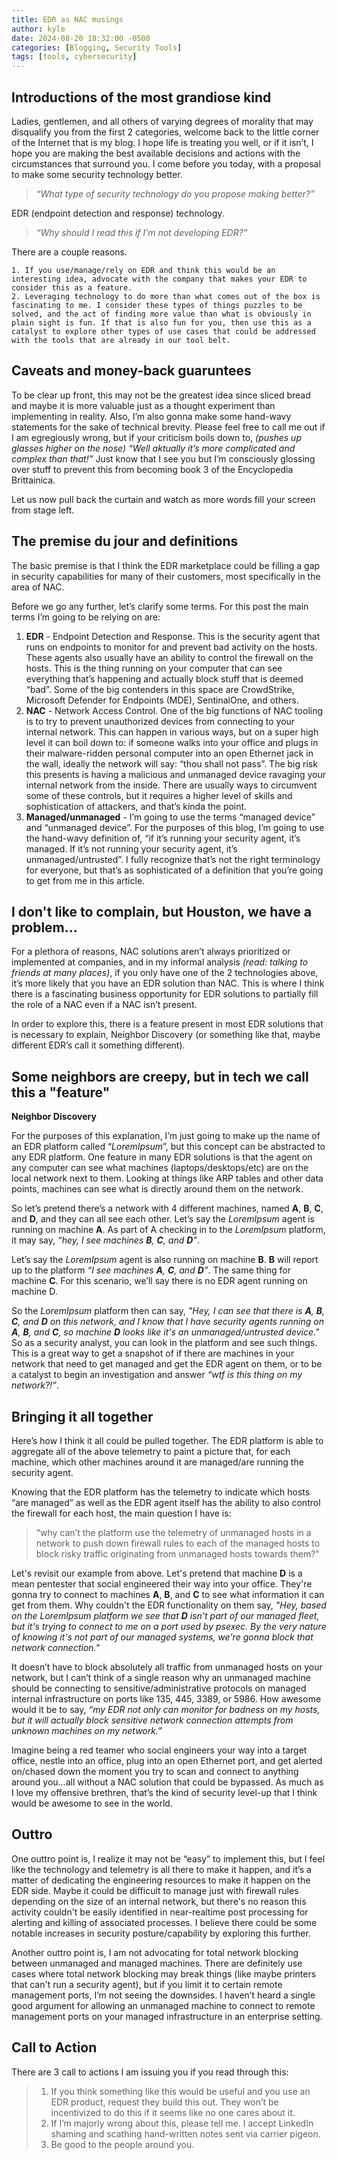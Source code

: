 ```yaml
---
title: EDR as NAC musings
author: kyle
date: 2024-08-20 18:32:00 -0500
categories: [Blogging, Security Tools]
tags: [tools, cybersecurity]
---
```


## Introductions of the most grandiose kind

Ladies, gentlemen, and all others of varying degrees of morality that may disqualify you from the first 2 categories, welcome back to the little corner of the Internet that is my blog. I hope life is treating you well, or if it isn’t, I hope you are making the best available decisions and actions with the circumstances that surround you. I come before you today, with a proposal to make some security technology better. 

> *“What type of security technology do you propose making better?”*

EDR (endpoint detection and response) technology. 

> *“Why should I read this if I’m not developing EDR?”*

There are a couple reasons. 

	1. If you use/manage/rely on EDR and think this would be an interesting idea, advocate with the company that makes your EDR to consider this as a feature.
	2. Leveraging technology to do more than what comes out of the box is fascinating to me. I consider these types of things puzzles to be solved, and the act of finding more value than what is obviously in plain sight is fun. If that is also fun for you, then use this as a catalyst to explore other types of use cases that could be addressed with the tools that are already in our tool belt.

## Caveats and money-back guaruntees

To be clear up front, this may not be the greatest idea since sliced bread and maybe it is more valuable just as a thought experiment than implementing in reality. Also, I’m also gonna make some hand-wavy statements for the sake of technical brevity.  Please feel free to call me out if I am egregiously wrong, but if your criticism boils down to, *(pushes up glasses higher on the nose) “Well aktually it’s more complicated and complex than that!”* Just know that I see you but I’m consciously glossing over stuff to prevent this from becoming book 3 of the Encyclopedia Brittainica. 

Let us now pull back the curtain and watch as more words fill your screen from stage left.

## The premise du jour and definitions

The basic premise is that I think the EDR marketplace could be filling a gap in security capabilities for many of their customers, most specifically in the area of NAC.

Before we go any further, let’s clarify some terms. For this post the main terms I’m going to be relying on are:

  1. **EDR** - Endpoint Detection and Response. This is the security agent that runs on endpoints to monitor for and prevent bad activity on the hosts. These agents also usually have an ability to control the firewall on the hosts. This is the thing running on your computer that can see everything that’s happening and actually block stuff that is deemed “bad”. Some of the big contenders in this space are CrowdStrike, Microsoft Defender for Endpoints (MDE), SentinalOne, and others.
  2. **NAC** - Network Access Control. One of the big functions of NAC tooling is to try to prevent unauthorized devices from connecting to your internal network. This can happen in various ways, but on a super high level it can boil down to: if someone walks into your office and plugs in their malware-ridden personal computer into an open Ethernet jack in the wall, ideally the network will say: “thou shall not pass”.  The big risk this presents is having a malicious and unmanaged device ravaging your internal network from the inside.  There are usually ways to circumvent some of these controls, but it requires a higher level of skills and sophistication of attackers, and that’s kinda the point.
  3. **Managed/unmanaged** - I’m going to use the terms “managed device” and “unmanaged device”.  For the purposes of this blog, I’m going to use the hand-wavy definition of, “if it’s running your security agent, it’s managed. If it’s not running your security agent, it’s unmanaged/untrusted”. I fully recognize that’s not the right terminology for everyone, but that’s as sophisticated of a definition that you’re going to get from me in this article.

## I don't like to complain, but Houston, we have a problem...

For a plethora of reasons, NAC solutions aren’t always prioritized or implemented at companies, and in my informal analysis *(read: talking to friends at many places)*, if you only have one of the 2 technologies above, it’s more likely that you have an EDR solution than NAC.  This is where I think there is a fascinating business opportunity for EDR solutions to partially fill the role of a NAC even if a NAC isn’t present.

In order to explore this, there is a feature present in most EDR solutions that is necessary to explain, Neighbor Discovery (or something like that, maybe different EDR’s call it something different). 

## Some neighbors are creepy, but in tech we call this a "feature"

**Neighbor Discovery**

For the purposes of this explanation, I’m just going to make up the name of an EDR platform called “*LoremIpsum*”, but this concept can be abstracted to any EDR platform. One feature in many EDR solutions is that the agent on any computer can see what machines (laptops/desktops/etc) are on the local network next to them. Looking at things like ARP tables and other data points, machines can see what is directly around them on the network.

So let’s pretend there’s a network with 4 different machines, named **A**, **B**, **C**, and **D**, and they can all see each other. Let’s say the *LoremIpsum* agent is running on machine **A**. As part of A checking in to the *LoremIpsum* platform, it may say, *“hey, I see machines **B**, **C**, and **D**”*. 



Let’s say the *LoremIpsum* agent is also running on machine **B**. **B** will report up to the platform *“I see machines **A**, **C**, and **D**”*. The same thing for machine **C**.  For this scenario, we’ll say there is no EDR agent running on machine D. 



So the *LoremIpsum* platform then can say, *"Hey, I can see that there is **A**, **B**, **C**, and **D** on this network, and I know that I have security agents running on **A**, **B**, and **C**, so machine **D** looks like it's an unmanaged/untrusted device."* So as a security analyst, you can look in the platform and see such things. This is a great way to get a snapshot of if there are machines in your network that need to get managed and get the EDR agent on them, or to be a catalyst to begin an investigation and answer *“wtf is this thing on my network?!”*. 

## Bringing it all together

Here’s how I think it all could be pulled together. The EDR platform is able to aggregate all of the above telemetry to paint a picture that, for each machine, which other machines around it are managed/are running the security agent. 

Knowing that the EDR platform has the telemetry to indicate which hosts “are managed” as well as the EDR agent itself has the ability to also control the firewall for each host, the main question I have is: 

> “why can’t the platform use the telemetry of unmanaged hosts in a network to push down firewall rules to each of the managed hosts to block risky traffic originating from unmanaged hosts towards them?” 

Let's revisit our example from above. Let's pretend that machine **D** is a mean pentester that social engineered their way into your office. They're gonna try to connect to machines **A**, **B**, and **C** to see what information it can get from them. Why couldn't the EDR functionality on them say, *"Hey, based on the LoremIpsum platform we see that **D** isn't part of our managed fleet, but it's trying to connect to me on a port used by psexec. By the very nature of knowing it's not part of our managed systems, we're gonna block that network connection."*

It doesn’t have to block absolutely all traffic from unmanaged hosts on your network, but I can’t think of a single reason why an unmanaged machine should be connecting to sensitive/administrative protocols on managed internal infrastructure on ports like 135, 445, 3389, or 5986. How awesome would it be to say, *“my EDR not only can monitor for badness on my hosts, but it will actually block sensitive network connection attempts from unknown machines on my network.”*  

Imagine being a red teamer who social engineers your way into a target office, nestle into an office, plug into an open Ethernet port, and get alerted on/chased down the moment you try to scan and connect to anything around you…all without a NAC solution that could be bypassed.  As much as I love my offensive brethren, that’s the kind of security level-up that I think would be awesome to see in the world.

## Outtro 

One outtro point is, I realize it may not be “easy” to implement this, but I feel like the technology and telemetry is all there to make it happen, and it’s a matter of dedicating the engineering resources to make it happen on the EDR side. Maybe it could be difficult to manage just with firewall rules depending on the size of an internal network, but there's no reason this activity couldn't be easily identified in near-realtime post processing for alerting and killing of associated processes. I believe there could be some notable increases in security posture/capability by exploring this further.

Another outtro point is, I am not advocating for total network blocking between unmanaged and managed machines. There are definitely use cases where total network blocking may break things (like maybe printers that can't run a security agent), but if you limit it to certain remote management ports, I’m not seeing the downsides. I haven’t heard a single good argument for allowing an unmanaged machine to connect to remote management ports on your managed infrastructure in an enterprise setting. 

## Call to Action

There are 3 call to actions I am issuing you if you read through this:

>
> 1. If you think something like this would be useful and you use an EDR product, request they build this out. They won’t be incentivized to do this if it seems like no one cares about it.
> 2. If I’m majorly wrong about this, please tell me. I accept LinkedIn shaming and scathing hand-written notes sent via carrier pigeon.
> 3. Be good to the people around you.  
>
